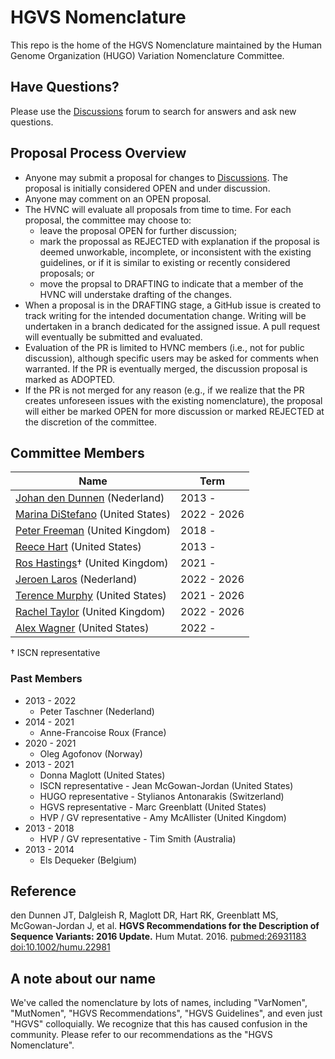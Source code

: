 # HGVS Nomenclature

This repo is the home of the HGVS Nomenclature maintained by the Human Genome Organization (HUGO) Variation Nomenclature Committee.

## Have Questions?

Please use the [Discussions](discussions) forum to search for answers and ask new questions.

## Proposal Process Overview

- Anyone may submit a proposal for changes to [Discussions](discussions). The proposal is initially considered OPEN and under discussion.
- Anyone may comment on an OPEN proposal.
- The HVNC will evaluate all proposals from time to time. For each proposal, the committee may choose to:
  - leave the proposal OPEN for further discussion;
  - mark the propossal as REJECTED with explanation if the proposal is deemed unworkable, incomplete, or inconsistent with the existing guidelines, or if it is similar to existing or recently considered proposals; or
  - move the propsal to DRAFTING to indicate that a member of the HVNC will understake drafting of the changes.
- When a proposal is in the DRAFTING stage, a GitHub issue is created to track writing for the intended documentation change. Writing will be undertaken in a branch dedicated for the assigned issue. A pull request will eventually be submitted and evaluated.
- Evaluation of the PR is limited to HVNC members (i.e., not for public discussion), although specific users may be asked for comments when warranted. If the PR is eventually merged, the discussion proposal is marked as ADOPTED.
- If the PR is not merged for any reason (e.g., if we realize that the PR creates unforeseen issues with the existing nomenclature), the proposal will either be marked OPEN for more discussion or marked REJECTED at the discretion of the committee.

## Committee Members

| Name | Term |
|---|---|
| [Johan den Dunnen](https://www.universiteitleiden.nl/en/staffmembers/johan-den-dunnen) (Nederland) | 2013 - |
| [Marina DiStefano](https://www.linkedin.com/in/marina-distefano/) (United States) | 2022 - 2026 |
| [Peter Freeman](https://research.manchester.ac.uk/en/persons/peter.j.freeman) (United Kingdom) | 2018 - |
| [Reece Hart](https://linkedin.com/in/reece) (United States) | 2013 - |
| [Ros Hastings](https://www.researchgate.net/profile/Ros-Hastings)† (United Kingdom) | 2021 - |
| [Jeroen Laros](https://github.com/jfjlaros) (Nederland) | 2022 - 2026 |
| [Terence Murphy]() (United States) | 2021 - 2026 |
| [Rachel Taylor](https://www.linkedin.com/in/rachel-taylor-phd-90a57099/) (United Kingdom) | 2022 - 2026 |
| [Alex Wagner](https://genomic.social/@a) (United States) | 2022 - |

† ISCN representative

### Past Members

- 2013 - 2022
  - Peter Taschner (Nederland)
- 2014 - 2021
  - Anne-Francoise Roux (France)
- 2020 - 2021
  - Oleg Agofonov (Norway)
- 2013 - 2021
  - Donna Maglott (United States)
  - ISCN representative - Jean McGowan-Jordan (United States)
  - HUGO representative - Stylianos Antonarakis (Switzerland)
  - HGVS representative - Marc Greenblatt (United States)
  - HVP / GV representative - Amy McAllister (United Kingdom)
- 2013 - 2018
  - HVP / GV representative - Tim Smith (Australia)
- 2013 - 2014
  - Els Dequeker (Belgium)


## Reference

den Dunnen JT, Dalgleish R, Maglott DR, Hart RK, Greenblatt MS, McGowan-Jordan J, et al. **HGVS Recommendations for the Description of Sequence Variants: 2016 Update.** Hum Mutat. 2016. [pubmed:26931183](https://www.ncbi.nlm.nih.gov/pubmed/26931183) [doi:10.1002/humu.22981](http://dx.doi.org/10.1002/humu.22981)

## A note about our name

We've called the nomenclature by lots of names, including "VarNomen", "MutNomen", "HGVS Recommendations", "HGVS Guidelines", and even just "HGVS" colloquially.  We recognize that this has caused confusion in the community.  Please refer to our recommendations as the "HGVS Nomenclature".

